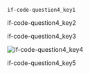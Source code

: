 ```ngMeta
if-code-question4_key1
```
if-code-question4_key2

if-code-question4_key3

![if-code-question4_key4](https://merakidebug.s3.ap-south-1.amazonaws.com/course_images/if-else/if-statement-with-code/assets/question4-image1.png)

if-code-question4_key5